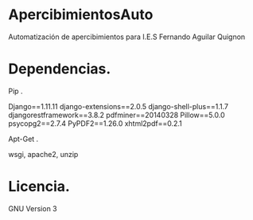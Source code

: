 # ApercibimientosAuto
Automatización de apercibimientos para I.E.S Fernando Aguilar Quignon

# Dependencias.

  Pip .

  Django==1.11.11
  django-extensions==2.0.5
  django-shell-plus==1.1.7
  djangorestframework==3.8.2
  pdfminer==20140328
  Pillow==5.0.0
  psycopg2==2.7.4
  PyPDF2==1.26.0
  xhtml2pdf==0.2.1
  
  Apt-Get .
  
  wsgi, apache2, unzip
  
 # Licencia.
 
  GNU Version 3
  
  
